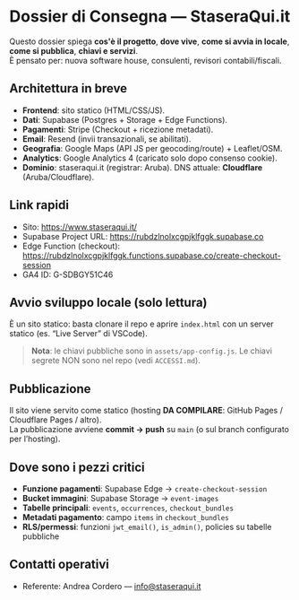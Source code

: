 # Dossier di Consegna — StaseraQui.it

Questo dossier spiega **cos'è il progetto**, **dove vive**, **come si avvia in locale**, **come si pubblica**, **chiavi e servizi**.  
È pensato per: nuova software house, consulenti, revisori contabili/fiscali.

## Architettura in breve
- **Frontend**: sito statico (HTML/CSS/JS).
- **Dati**: Supabase (Postgres + Storage + Edge Functions).
- **Pagamenti**: Stripe (Checkout + ricezione metadati).
- **Email**: Resend (invii transazionali, se abilitati).
- **Geografia**: Google Maps (API JS per geocoding/route) + Leaflet/OSM.
- **Analytics**: Google Analytics 4 (caricato solo dopo consenso cookie).
- **Dominio**: staseraqui.it (registrar: Aruba). DNS attuale: **Cloudflare** (Aruba/Cloudflare).

## Link rapidi
- Sito: https://www.staseraqui.it/
- Supabase Project URL: https://rubdzlnolxcgpjklfggk.supabase.co
- Edge Function (checkout): https://rubdzlnolxcgpjklfggk.functions.supabase.co/create-checkout-session
- GA4 ID: G-SDBGY51C46

## Avvio sviluppo locale (solo lettura)
È un sito statico: basta clonare il repo e aprire `index.html` con un server statico (es. “Live Server” di VSCode).
> **Nota**: le chiavi pubbliche sono in `assets/app-config.js`. Le chiavi segrete NON sono nel repo (vedi `ACCESSI.md`).

## Pubblicazione
Il sito viene servito come statico (hosting **DA COMPILARE**: GitHub Pages / Cloudflare Pages / altro).  
La pubblicazione avviene **commit → push** su `main` (o sul branch configurato per l’hosting).

## Dove sono i pezzi critici
- **Funzione pagamenti**: Supabase Edge → `create-checkout-session`
- **Bucket immagini**: Supabase Storage → `event-images`
- **Tabelle principali**: `events`, `occurrences`, `checkout_bundles`
- **Metadati pagamento**: campo `items` in `checkout_bundles`
- **RLS/permessi**: funzioni `jwt_email()`, `is_admin()`, policies su tabelle pubbliche

## Contatti operativi
- Referente: Andrea Cordero — info@staseraqui.it
